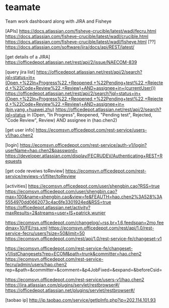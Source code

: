 teamate
=======

Team work dashboard along with JIRA and Fisheye

[APIs]
https://docs.atlassian.com/fisheye-crucible/latest/wadl/fecru.html
https://docs.atlassian.com/fisheye-crucible/latest/wadl/crucible.html
https://docs.atlassian.com/fisheye-crucible/latest/wadl/fisheye.html [??]
https://docs.atlassian.com/software/jira/docs/api/REST/latest/

[get details of a JIRA]
https://officedepot.atlassian.net/rest/api/2/issue/NAECOM-839

[query jira list]
https://officedepot.atlassian.net/rest/api/2/search?jql=status+in+(Open,+%22In+Progress%22,+Reopened,+%22Pending+test%22,+Rejected,+%22Code+Review%22,+Review)+AND+assignee+in+(currentUser())
https://officedepot.atlassian.net/rest/api/2/search?jql=status+in+(Open,+%22In+Progress%22,+Reopened,+%22Pending+test%22,+Rejected,+%22Code+Review%22,+Review)+AND+assignee+in+(bin.yang,+huawei.zhu)
https://officedepot.atlassian.net/rest/api/2/search?jql=status in (Open, "In Progress", Reopened, "Pending test", Rejected, "Code Review", Review) AND assignee in (hao.chen2)

[get user info]
https://ecomsvn.officedepot.com/rest-service/users-v1/hao.chen2

[login]
https://ecomsvn.officedepot.com/rest-service/auth-v1/login?userName=hao.chen2&password=
https://developer.atlassian.com/display/FECRUDEV/Authenticating+REST+Requests

[get code reveiws toReview]
https://ecomsvn.officedepot.com/rest-service/reviews-v1/filter/toReview

[activities]
https://ecomsvn.officedepot.com/user/shengbin.cao?RSS=true
https://ecomsvn.officedepot.com/user/shengbin.cao?max=100&name=shengbin.cao&view=fe&FEAUTH=hao.chen2%3A528%3A5554970dd0662073c4ac6fe3301924ed&RSS=true
https://officedepot.atlassian.net/activity?maxResults=2&streams=user+IS+patrick.wunier


https://ecomsvn.officedepot.com/changelog/~rss,br=1.6,feedspan=2mo,feedmax=10/FE/rss.xml
https://ecomsvn.officedepot.com/rest/api/1.0/rest-service-fecru/users?size=50&limit=50
https://ecomsvn.officedepot.com/rest/api/1.0/rest-service-fe/changeset-v1


https://ecomsvn.officedepot.com/rest-service-fe/changeset-v1/listChangesets?rep=ECOM&path=trunk&committer=hao.chen2
https://ecomsvn.officedepot.com/rest-service-fecru/admin/users/hao.chen2
rep=<value>&path=<value>&committer=<value>&comment=<value>&p4JobFixed=<value>&expand=<value>&beforeCsid=<value>


https://ecomsvn.officedepot.com/rest-service/users-v1/hao.chen2
https://jira.atlassian.com/plugins/servlet/restbrowser#/
https://officedepot.atlassian.net/plugins/servlet/restbrowser#/

[taobao ip]
http://ip.taobao.com/service/getIpInfo.php?ip=202.114.101.93